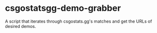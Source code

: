 # csgostatsgg-demo-grabber

A script that iterates through csgostats.gg's matches and get the URLs of desired demos.
